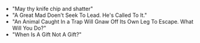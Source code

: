 - "May thy knife chip and shatter"
- "A Great Mad Doen't Seek To Lead. He's Called To It."
- "An Animal Caught In a Trap Will Gnaw Off Its Own Leg To Escape. What Will You Do?"
- "When Is A Gift Not A Gift?"
